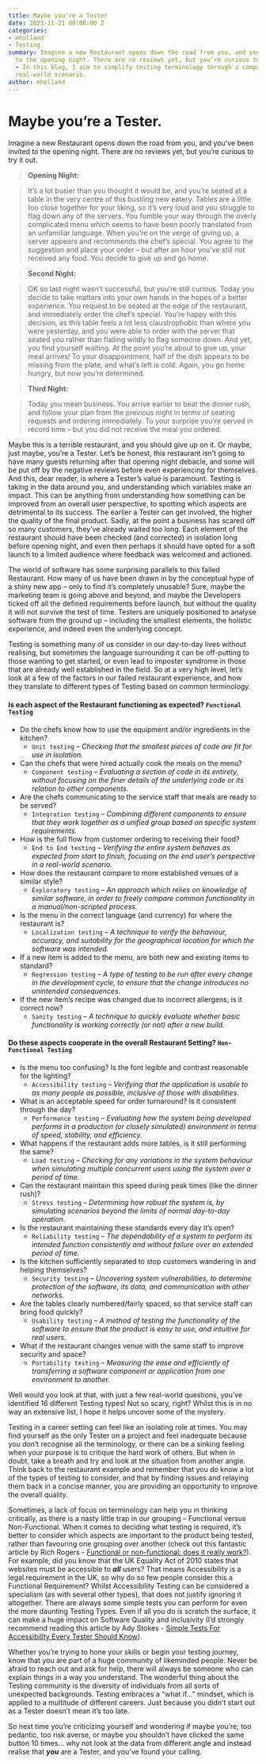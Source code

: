 ```yaml
---
title: Maybe you're a Tester
date: 2023-11-21 00:00:00 Z
categories:
- mholland
- Testing
summary: Imagine a new Restaurant opens down the road from you, and you’ve been invited
  to the opening night. There are no reviews yet, but you’re curious to try it out
  - In this blog, I aim to simplify testing terminology through a comparison to a
  real-world scenario.
author: mholland
---
```


# Maybe you’re a Tester.

Imagine a new Restaurant opens down the road from you, and you’ve been invited to the opening night. There are no reviews yet, but you’re curious to try it out.
 
> **Opening Night:**

> It’s a lot busier than you thought it would be, and you’re seated at a table in the very centre of this bustling new eatery. Tables are a little too close together for your liking, so it’s very loud and you struggle to flag down any of the servers. You fumble your way through the overly complicated menu which seems to have been poorly translated from an unfamiliar language. When you’re on the verge of giving up, a server appears and recommends the chef’s special. You agree to the suggestion and place your order – but after an hour you’ve still not received any food. You decide to give up and go home.

> **Second Night:**

> OK so last night wasn’t successful, but you’re still curious. Today you decide to take matters into your own hands in the hopes of a better experience. You request to be seated at the edge of the restaurant, and immediately order the chef’s special. You’re happy with this decision, as this table feels a lot less claustrophobic than where you were yesterday, and you were able to order with the server that seated you rather than flailing wildly to flag someone down. And yet, you find yourself waiting. At the point you’re about to give up, your meal arrives! To your disappointment, half of the dish appears to be missing from the plate, and what’s left is cold. Again, you go home hungry, but now you’re determined.

> **Third Night:**

> Today you mean business. You arrive earlier to beat the dinner rush, and follow your plan from the previous night in terms of seating requests and ordering immediately. To your surprise you’re served in record time – but you did not receive the meal you ordered.


Maybe this is a terrible restaurant, and you should give up on it. Or maybe, just maybe, you’re a Tester. Let’s be honest, this restaurant isn’t going to have many guests returning after that opening night debacle, and some will be put off by the negative reviews before even experiencing for themselves. And this, dear reader, is where a Tester’s value is paramount. Testing is taking in the data around you, and understanding which variables make an impact. This can be anything from understanding how something can be improved from an overall user perspective, to spotting which aspects are detrimental to its success. The earlier a Tester can get involved, the higher the quality of the final product. Sadly, at the point a business has scared off so many customers, they’ve already waited too long. Each element of the restaurant should have been checked (and corrected) in isolation long before opening night, and even then perhaps it should have opted for a soft launch to a limited audience where feedback was welcomed and actioned.

The world of software has some surprising parallels to this failed Restaurant. How many of us have been drawn in by the conceptual hype of a shiny new app – only to find it’s completely unusable? Sure, maybe the marketing team is going above and beyond, and maybe the Developers ticked off all the defined requirements before launch, but without the quality it will not survive the test of time. Testers are uniquely positioned to analyse software from the ground up – including the smallest elements, the holistic experience, and indeed even the underlying concept.

Testing is something many of us consider in our day-to-day lives without realising, but sometimes the language surrounding it can be off-putting to those wanting to get started, or even lead to imposter syndrome in those that are already well established in the field. So at a very high level, let’s look at a few of the factors in our failed restaurant experience, and how they translate to different types of Testing based on common terminology.

#### Is each aspect of the Restaurant functioning as expected? `Functional Testing`

- Do the chefs know how to use the equipment and/or ingredients in the kitchen?
  - `Unit testing` – *Checking that the smallest pieces of code are fit for use in isolation.*
- Can the chefs that were hired actually cook the meals on the menu?
  - `Component testing` – *Evaluating a section of code in its entirety, without focusing on the finer details of the underlying code or its relation to other components.*</span>
- Are the chefs communicating to the service staff that meals are ready to be served?
  - `Integration testing` – *Combining different components to ensure that they work together as a unified group based on specific system requirements.*
- How is the full flow from customer ordering to receiving their food? 
  - `End to End testing` – *Verifying the entire system behaves as expected from start to finish, focusing on the end user’s perspective in a real-world scenario.*
- How does the restaurant compare to more established venues of a similar style?
  - `Exploratory testing` – *An approach which relies on knowledge of similar software, in order to freely compare common functionality in a manual/non-scripted process.*
- Is the menu in the correct language (and currency) for where the restaurant is?
  - `Localization testing` – *A technique to verify the behaviour, accuracy, and suitability for the geographical location for which the software was intended.*
- If a new item is added to the menu, are both new and existing items to standard?
  - `Regression testing` – *A type of testing to be run after every change in the development cycle, to ensure that the change introduces no unintended consequences.*
- If the new item’s recipe was changed due to incorrect allergens, is it correct now?
  - `Sanity testing` – *A technique to quickly evaluate whether basic functionality is working correctly (or not) after a new build.*

#### Do these aspects cooperate in the overall Restaurant Setting? `Non-Functional Testing`

- Is the menu too confusing? Is the font legible and contrast reasonable for the lighting? 
  - `Accessibility testing` – *Verifying that the application is usable to as many people as possible, inclusive of those with disabilities.*
- What is an acceptable speed for order turnaround? Is it consistent through the day?
  - `Performance testing` – *Evaluating how the system being developed performs in a production (or closely simulated) environment in terms of speed, stability, and efficiency.*
- What happens if the restaurant adds more tables, is it still performing the same? 
  - `Load testing` – *Checking for any variations in the system behaviour when simulating multiple concurrent users using the system over a period of time.*
- Can the restaurant maintain this speed during peak times (like the dinner rush)? 
  - `Stress testing` – *Determining how robust the system is, by simulating scenarios beyond the limits of normal day-to-day operation.*
- Is the restaurant maintaining these standards every day it’s open? 
  - `Reliability testing` – *The dependability of a system to perform its intended function consistently and without failure over an extended period of time.*
- Is the kitchen sufficiently separated to stop customers wandering in and helping themselves? 
  - `Security testing` – *Uncovering system vulnerabilities, to determine protection of the software, its data, and communication with other networks.*
- Are the tables clearly numbered/fairly spaced, so that service staff can bring food quickly? 
  - `Usability testing` – *A method of testing the functionality of the software to ensure that the product is easy to use, and intuitive for real users.*
- What if the restaurant changes venue with the same staff to improve security and space? 
  - `Portability testing` – *Measuring the ease and efficiently of transferring a software component or application from one environment to another.*

Well would you look at that, with just a few real-world questions, you’ve identified 16 different Testing types! Not so scary, right? Whilst this is in no way an extensive list, I hope it helps uncover some of the mystery.

Testing in a career setting can feel like an isolating role at times. You may find yourself as the only Tester on a project and feel inadequate because you don’t recognise all the terminology, or there can be a sinking feeling when your purpose is to critique the hard work of others. But when in doubt, take a breath and try and look at the situation from another angle. Think back to the restaurant example and remember that you do know a lot of the types of testing to consider, and that by finding issues and relaying them back in a concise manner, you are providing an opportunity to improve the overall quality.

Sometimes, a lack of focus on terminology can help you in thinking critically, as there is a nasty little trap in our grouping – Functional versus Non-Functional. When it comes to deciding what testing is required, it’s better to consider which aspects are important to the product being tested, rather than favouring one grouping over another (check out this fantastic article by Rich Rogers - [Functional or non-functional: does it really work?](https://richrtesting.com/2016/02/16/functional-or-non-functional-does-it-really-work/)). For example, did you know that the UK Equality Act of 2010 states that websites must be accessible to ***all*** users? That means Accessibility is a legal requirement in the UK, so why do so few people consider this a Functional Requirement? Whilst Accessibility Testing can be considered a specialism (as with several other types), that does not justify ignoring it altogether. There are always some simple tests you can perform for even the more daunting Testing Types. Even if all you do is scratch the surface, it can make a huge impact on Software Quality and inclusivity (I’d strongly recommend reading this article by Ady Stokes - [Simple Tests For Accessibility Every Tester Should Know](https://www.ministryoftesting.com/articles/simple-tests-for-accessibility-every-tester-should-know?s_id=16293301)).

Whether you’re trying to hone your skills or begin your testing journey, know that you are part of a huge community of likeminded people. Never be afraid to reach out and ask for help, there will always be someone who can explain things in a way you understand. The wonderful thing about the Testing community is the diversity of individuals from all sorts of unexpected backgrounds. Testing embraces a “what if…” mindset, which is applied to a multitude of different careers. Just because you didn’t start out as a Tester doesn’t mean it’s too late.

So next time you’re criticizing yourself and wondering if maybe you’re; too pedantic, too risk averse, or maybe you shouldn’t have clicked the same button 10 times… why not look at the data from different angle and instead realise that ***you*** are a Tester, and you’ve found your calling. 

 
